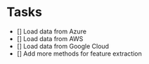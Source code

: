 # Tasks
- [] Load data from Azure
- [] Load data from AWS
- [] Load data from Google Cloud
- [] Add more methods for feature extraction
